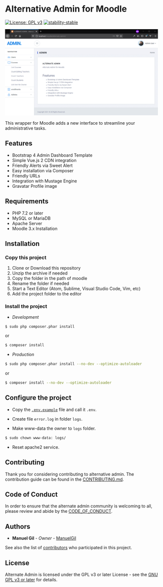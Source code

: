 # Alternative Admin for Moodle

[![License: GPL v3](https://img.shields.io/badge/License-GPLv3-blue.svg)](https://www.gnu.org/licenses/gpl-3.0)
[![stability-stable](https://img.shields.io/badge/stability-stable-green.svg)](https://github.com/emersion/stability-badges#stable)

![preview](https://raw.githubusercontent.com/ManuelGil/alternate-admin/main/docs/images/preview.png)

This wrapper for Moodle adds a new interface to streamline your administrative tasks.

## Features

-   Bootstrap 4 Admin Dashboard Template
-   Simple Vue.js 2 CDN integration
-   Friendly Alerts via Sweet Alert
-   Easy installation via Composer
-   Friendly URLs
-   Integration with Mustage Engine
-   Gravatar Profile image

## Requirements

-   PHP 7.2 or later
-   MySQL or MariaDB
-   Apache Server
-   Moodle 3.x Installation

## Installation

### Copy this project

1. Clone or Download this repository
2. Unzip the archive if needed
3. Copy the folder in the path of moodle
4. Rename the folder if needed
5. Start a Text Editor (Atom, Sublime, Visual Studio Code, Vim, etc)
6. Add the project folder to the editor

### Install the project

-   _Development_

```bash
$ sudo php composer.phar install
```

or

```bash
$ composer install
```

-   _Production_

```bash
$ sudo php composer.phar install --no-dev --optimize-autoloader
```

or

```bash
$ composer install --no-dev --optimize-autoloader
```

## Configure the project

-   Copy the [`.env.example`](https://github.com/ManuelGil/alternate-admin/blob/master/.env.example)
    file and call it `.env`.

-   Create file `error.log` in folder `logs`.

-   Make www-data the owner to `logs` folder.

```bash
$ sudo chown www-data: logs/
```

-   Reset apache2 service.

## Contributing

Thank you for considering contributing to alternative admin. The contribution guide can be found in the [CONTRIBUTING.md](https://github.com/ManuelGil/alternate-admin/blob/master/.github/CONTRIBUTING.md).

## Code of Conduct

In order to ensure that the alternate admin community is welcoming to all, please review and abide by the [CODE_OF_CONDUCT](https://github.com/ManuelGil/alternate-admin/blob/master/.github/CODE_OF_CONDUCT.md).

## Authors

-   **Manuel Gil** - _Owner_ - [ManuelGil](https://github.com/ManuelGil)

See also the list of [contributors](https://github.com/ManuelGil/alternate-admin/contributors)
who participated in this project.

## License

Alternate Admin is licensed under the GPL v3 or later License - see the
[GNU GPL v3 or later](http://www.gnu.org/copyleft/gpl.html) for details.
